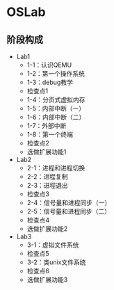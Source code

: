 # OSLab

## 阶段构成

- Lab1
  - 1-1：认识QEMU
  - 1-2：第一个操作系统
  - 1-3：debug教学
  - 检查点1
  - 1-4：分页式虚拟内存
  - 1-5：内部中断（一）
  - 1-6：内部中断（二）
  - 1-7：外部中断
  - 1-8：第一个终端
  - 检查点2
  - 选做扩展功能1
- Lab2
  - 2-1：进程和进程切换
  - 2-2：进程复制
  - 2-3：进程退出
  - 检查点3
  - 2-4：信号量和进程同步（一）
  - 2-5：信号量和进程同步（二）
  - 检查点4
  - 选做扩展功能2
- Lab3
  - 3-1：虚拟文件系统
  - 检查点5
  - 3-2：类unix文件系统
  - 检查点6
  - 选做扩展功能3
